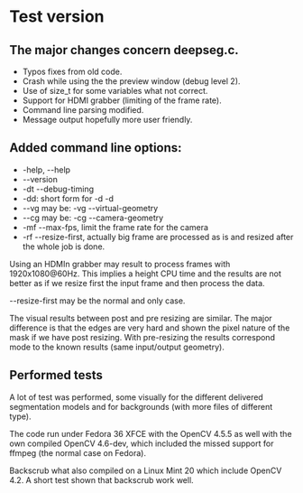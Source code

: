 # Test version

## The major changes concern deepseg.c.

* Typos fixes from old code.
* Crash while using the the preview window (debug level 2).
* Use of size_t for some variables what not correct.
* Support for HDMI grabber (limiting of the frame rate).
* Command line parsing modified.
* Message output hopefully more user friendly.

## Added command line options:

* -help, --help
* --version
* -dt --debug-timing
* -dd: short form for -d -d
* --vg  may be: -vg --virtual-geometry
* --cg  may be: -cg --camera-geometry
* -mf --max-fps, limit the frame rate for the camera
* -rf --resize-first, actually big frame are processed as is and resized
  after the whole job is done.
  
Using an HDMIn grabber may result to process frames with 1920x1080@60Hz.
This implies a height CPU time and the results are not better as if
we resize first the input frame and then process the data.
 
--resize-first may be the normal and only case.

The visual results between post and pre resizing are similar. The major
difference is that the edges are very hard and shown the pixel nature
of the mask if we have post resizing. With pre-resizing the results
correspond mode to the known results (same input/output geometry).

## Performed tests

A lot of test was performed, some visually for the different delivered 
segmentation models and for backgrounds (with more files of different type).

The code run under Fedora 36 XFCE with the OpenCV 4.5.5 as well with
the own compiled OpenCV 4.6-dev, which included the missed support for
ffmpeg (the normal case on Fedora).

Backscrub what also compiled on a Linux Mint 20 which include OpenCV 4.2.
A short test shown that backscrub work well.


 
